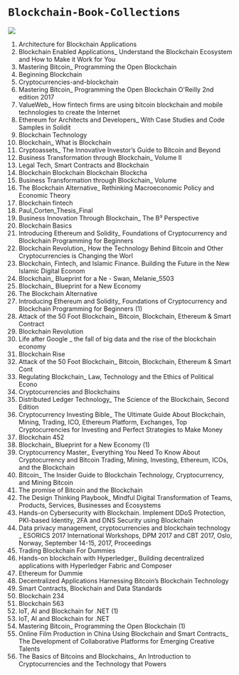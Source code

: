 <b><h1><code>Blockchain-Book-Collections</code></h1></b>
<img src="https://github.com/ahammadmejbah/Blockchain-Book-Collections/blob/main/blockcha.png">



<ol>
<li>Architecture for Blockchain Applications</li>
<li>Blockchain Enabled Applications_ Understand the Blockchain Ecosystem and How to Make it Work for You</li>
<li>Mastering Bitcoin_ Programming the Open Blockchain</li>
<li>Beginning Blockchain</li>
<li>Cryptocurrencies-and-blockchain</li>
<li>Mastering Bitcoin_ Programming the Open Blockchain O'Reilly 2nd edition 2017</li>
<li>ValueWeb_ How fintech firms are using bitcoin blockchain and mobile technologies to create the Internet</li>
<li>Ethereum for Architects and Developers_ With Case Studies and Code Samples in Solidit</li>
<li>Blockchain Technology</li>
<li>Blockchain_ What is Blockchain</li>
<li>Cryptoassets_ The Innovative Investor’s Guide to Bitcoin and Beyond</li>
<li>Business Transformation through Blockchain_ Volume II</li>
<li>Legal Tech, Smart Contracts and Blockchain</li>
<li>Blockchain Blockchain Blockchain Blockcha</li>
<li>Business Transformation through Blockchain_ Volume</li>
<li>The Blockchain Alternative_ Rethinking Macroeconomic Policy and Economic Theory</li>
<li>Blockchain fintech</li>
<li>Paul_Corten_Thesis_Final</li>
<li>Business Innovation Through Blockchain_ The B³ Perspective</li>
<li>Blockchain Basics</li>
<li>Introducing Ethereum and Solidity_ Foundations of Cryptocurrency and Blockchain Programming for Beginners</li>
<li>Blockchain Revolution_ How the Technology Behind Bitcoin and Other Cryptocurrencies is Changing the Worl</li>
<li>Blockchain, Fintech, and Islamic Finance. Building the Future in the New Islamic Digital Econom</li>
<li>Blockchain_ Blueprint for a Ne - Swan, Melanie_5503</li>
<li>Blockchain_ Blueprint for a New Economy</li>
<li>The Blockchain Alternative</li>
<li>Introducing Ethereum and Solidity_ Foundations of Cryptocurrency and Blockchain Programming for Beginners (1)</li>
<li>Attack of the 50 Foot Blockchain_ Bitcoin, Blockchain, Ethereum & Smart Contract</li>
<li>Blockchain Revolution</li>
<li>Life after Google _ the fall of big data and the rise of the blockchain economy</li>
<li>Blockchain Rise</li>
<li>Attack of the 50 Foot Blockchain_ Bitcoin, Blockchain, Ethereum & Smart Cont</li>
<li>Regulating Blockchain_ Law, Technology and the Ethics of Political Econo</li>
<li>Cryptocurrencies and Blockchains</li>
<li>Distributed Ledger Technology_ The Science of the Blockchain, Second Edition</li>
<li>Cryptocurrency Investing Bible_ The Ultimate Guide About Blockchain, Mining, Trading, ICO, Ethereum Platform, Exchanges, Top Cryptocurrencies for Investing and Perfect Strategies to Make Money</li>
<li>Blockchain 452</li>
<li>Blockchain_ Blueprint for a New Economy (1)</li>
<li>Cryptocurrency Master_ Everything You Need To Know About Cryptocurrency and Bitcoin Trading, Mining, Investing, Ethereum, ICOs, and the Blockchain</li>
<li>Bitcoin_ The Insider Guide to Blockchain Technology, Cryptocurrency, and Mining Bitcoin</li>
<li>The promise of Bitcoin and the Blockchain</li>
<li>The Design Thinking Playbook_ Mindful Digital Transformation of Teams, Products, Services, Businesses and Ecosystems</li>
<li>Hands-on Cybersecurity with Blockchain. Implement DDoS Protection, PKI-based Identity, 2FA and DNS Security using Blockchain</li>
<li>Data privacy management, cryptocurrencies and blockchain technology _ ESORICS 2017 International Workshops, DPM 2017 and CBT 2017, Oslo, Norway, September 14-15, 2017, Proceedings</li>
<li>Trading Blockchain For Dummies</li>
<li>Hands-on blockchain with Hyperledger_ Building decentralized applications with Hyperledger Fabric and Composer</li>
<li>Ethereum for Dummie</li>
<li>Decentralized Applications  Harnessing Bitcoin’s Blockchain Technology</li>
<li>Smart Contracts, Blockchain and Data Standards</li>
<li>Blockchain 234</li>
<li>Blockchain 563</li>
<li>IoT, AI and Blockchain for .NET (1)</li>
<li>IoT, AI and Blockchain for .NET</li>
<li>Mastering Bitcoin_ Programming the Open Blockchain (1)</li>
<li>Online Film Production in China Using Blockchain and Smart Contracts_ The Development of Collaborative Platforms for Emerging Creative Talents</li>
<li>The Basics of Bitcoins and Blockchains_ An Introduction to Cryptocurrencies and the Technology that Powers</li>

</ol>
